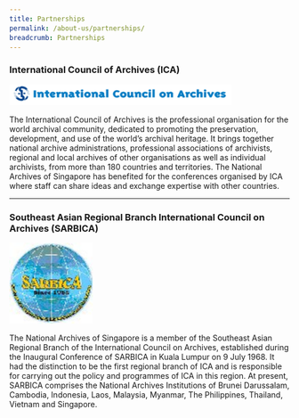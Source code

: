 ```yaml
---
title: Partnerships
permalink: /about-us/partnerships/
breadcrumb: Partnerships
---
```

###  International Council of Archives (ICA)

<img src="/images/ica.gif" alt="International Council on Archives" style="width:400px;">

The International Council of Archives is the professional organisation for the world archival community, dedicated to promoting the preservation, development, and use of the world’s archival heritage. It brings together national archive administrations, professional associations of archivists, regional and local archives of other organisations as well as individual archivists, from more than 180 countries and territories. The National Archives of Singapore has benefited for the conferences organised by ICA where staff can share ideas and exchange expertise with other countries.

<hr>

### Southeast Asian Regional Branch International Council on Archives (SARBICA)

<img src="/images/sarbica.jpg" alt="Sarbica" style="width:150px;">

The National Archives of Singapore is a member of the Southeast Asian Regional Branch of the International Council on Archives, established during the Inaugural Conference of SARBICA in Kuala Lumpur on 9 July 1968. It had the distinction to be the first regional branch of ICA and is responsible for carrying out the policy and programmes of ICA in this region. At present, SARBICA comprises the National Archives Institutions of Brunei Darussalam, Cambodia, Indonesia, Laos, Malaysia, Myanmar, The Philippines, Thailand, Vietnam and Singapore.